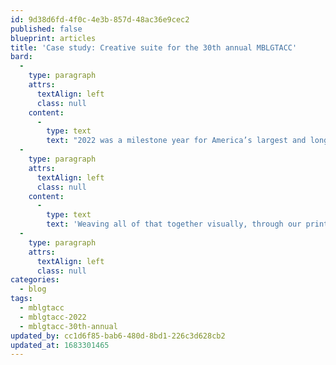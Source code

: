 ```yaml
---
id: 9d38d6fd-4f0c-4e3b-857d-48ac36e9cec2
published: false
blueprint: articles
title: 'Case study: Creative suite for the 30th annual MBLGTACC'
bard:
  -
    type: paragraph
    attrs:
      textAlign: left
      class: null
    content:
      -
        type: text
        text: "2022 was a milestone year for America’s largest and longest continuously-running conference for LGBTQIA+ college students and young adults. Over three decades, tens of thousands have gathered at MBLGTACC—the Midwest Bisexual Lesbian Gay Transgender Asexual College Conference—to learn and grow through the knowledge and experience of their peers and experts. And, in addition to celebrating the event’s legacy and impact, planners launched the conference’s fourth decade by introducing the brand new Maker Market and Revoluncheon; reintroducing workshop tracks; creating a reusable signage system for the benefit of future conferences; hosting timely, relevant keynotes from Schuyler Bailar and Imani Barbarin; and more.\_"
  -
    type: paragraph
    attrs:
      textAlign: left
      class: null
    content:
      -
        type: text
        text: 'Weaving all of that together visually, through our print and digital materials, was a key priority involving a special 30th anniversary affinity graphic, key design motifs, and nearly a hundred unique branded pieces. '
  -
    type: paragraph
    attrs:
      textAlign: left
      class: null
categories:
  - blog
tags:
  - mblgtacc
  - mblgtacc-2022
  - mblgtacc-30th-annual
updated_by: cc1d6f85-bab6-480d-8bd1-226c3d628cb2
updated_at: 1683301465
---
```


